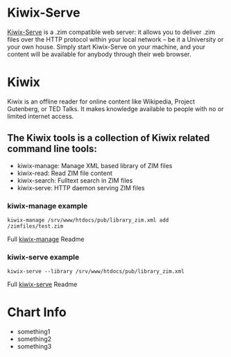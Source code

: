 # Kiwix-Serve
[Kiwix-Serve](https://www.kiwix.org/en/downloads/kiwix-serve/) is a .zim compatible web server: it allows you to deliver .zim files over the HTTP protocol within your local network – be it a University or your own house. 
Simply start Kiwix-Serve on your machine, and your content will be available for anybody through their web browser.

# Kiwix
Kiwix is an offline reader for online content like Wikipedia, Project Gutenberg, or TED Talks. 
It makes knowledge available to people with no or limited internet access.

## The Kiwix tools is a collection of Kiwix related command line tools:

- kiwix-manage: Manage XML based library of ZIM files
- kiwix-read: Read ZIM file content
- kiwix-search: Fulltext search in ZIM files
- kiwix-serve: HTTP daemon serving ZIM files

### kiwix-manage example
``` kiwix-manage /srv/www/htdocs/pub/library_zim.xml add /zimfiles/test.zim ```

Full [kiwix-manage](https://wiki.kiwix.org/wiki/Kiwix-manage) Readme

### kiwix-serve example
```kiwix-serve --library /srv/www/htdocs/pub/library_zim.xml```  

Full [kiwix-serve](https://wiki.kiwix.org/wiki/Kiwix-serve) Readme

# Chart Info
- something1
- something2
- something3

